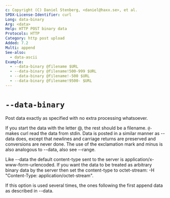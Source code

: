 ```yaml
---
c: Copyright (C) Daniel Stenberg, <daniel@haxx.se>, et al.
SPDX-License-Identifier: curl
Long: data-binary
Arg: <data>
Help: HTTP POST binary data
Protocols: HTTP
Category: http post upload
Added: 7.2
Multi: append
See-also:
  - data-ascii
Example:
  - --data-binary @filename $URL
  - --data-binary @filename!500-999 $URL
  - --data-binary @filename!-500 $URL
  - --data-binary @filename!9500- $URL
---
```


# `--data-binary`

Post data exactly as specified with no extra processing whatsoever.

If you start the data with the letter @, the rest should be a filename.
`@-` makes curl read the data from stdin. Data is posted in a similar
manner as --data does, except that newlines and carriage returns are
preserved and conversions are never done. The use of the exclamation mark
and minus is also analogous to --data, also see --range.

Like --data the default content-type sent to the server is
application/x-www-form-urlencoded. If you want the data to be treated as
arbitrary binary data by the server then set the content-type to octet-stream:
-H "Content-Type: application/octet-stream".

If this option is used several times, the ones following the first append
data as described in --data.
